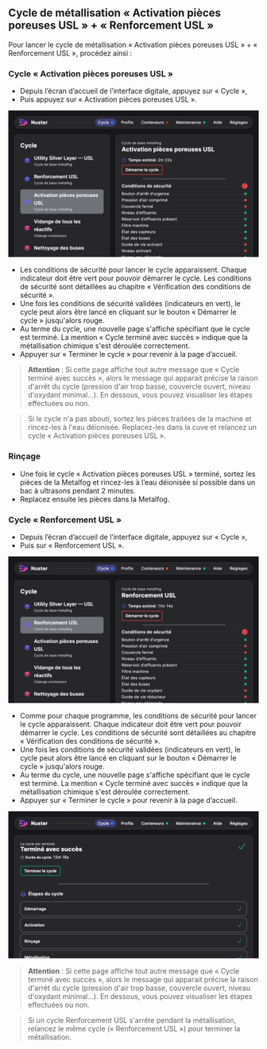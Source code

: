 ## Cycle de métallisation « Activation pièces poreuses USL »  +  « Renforcement USL »


Pour lancer le cycle de métallisation « Activation pièces poreuses USL » + « Renforcement USL », procédez ainsi :

### Cycle « Activation pièces poreuses USL »

- Depuis l’écran d’accueil de l’interface digitale, appuyez sur « Cycle »,
- Puis appuyez sur « Activation pièces poreuses USL ».

![Menu Activation pièces poreuses USL](menu_activation.png)

- Les conditions de sécurité pour lancer le cycle apparaissent. Chaque indicateur doit être vert pour pouvoir démarrer le cycle. Les conditions de sécurité sont détaillées au chapitre « Vérification des conditions de sécurité ».
- Une fois les conditions de sécurité validées (indicateurs en vert), le cycle peut alors être lancé en cliquant sur le bouton « Démarrer le cycle » jusqu'alors rouge.
- Au terme du cycle, une nouvelle page s'affiche spécifiant que le cycle est terminé. La mention « Cycle terminé avec succès » indique que la métallisation chimique s'est déroulée correctement.
- Appuyer sur « Terminer le cycle » pour revenir à la page d’accueil.

> **Attention** : Si cette page affiche tout autre message que « Cycle terminé avec succès », alors le message qui apparait précise la raison d'arrêt du cycle (pression d'air trop basse, couvercle ouvert, niveau d'oxydant minimal...). En dessous, vous pouvez visualiser les étapes effectuées ou non.

> Si le cycle n'a pas abouti, sortez les pièces traitées de la machine et rincez-les à l'eau déionisée. Replacez-les dans la cuve et relancez un cycle « Activation pièces poreuses USL ».

### Rinçage

- Une fois le cycle « Activation pièces poreuses USL » terminé, sortez les pièces de la Metalfog et rincez-les à l’eau déionisée si possible dans un bac à ultrasons pendant 2 minutes.
- Replacez ensuite les pièces dans la Metalfog.

### Cycle « Renforcement USL »

- Depuis l’écran d’accueil de l’interface digitale, appuyez sur « Cycle »,
- Puis sur « Renforcement USL ».

![Menu Renforcement USL](menu_renforcement.png)

- Comme pour chaque programme, les conditions de sécurité pour lancer le cycle apparaissent. Chaque indicateur doit être vert pour pouvoir démarrer le cycle. Les conditions de sécurité sont détaillées au chapitre « Vérification des conditions de sécurité ».
- Une fois les conditions de sécurité validées (indicateurs en vert), le cycle peut alors être lancé en cliquant sur le bouton « Démarrer le cycle » jusqu'alors rouge.
- Au terme du cycle, une nouvelle page s'affiche spécifiant que le cycle est terminé. La mention « Cycle terminé avec succès » indique que la métallisation chimique s'est déroulée correctement.
- Appuyer sur « Terminer le cycle » pour revenir à la page d’accueil.

![Affichage de fin de cycle normal](cycletermineavecsucces.png)

 >**Attention** : Si cette page affiche tout autre message que « Cycle terminé avec succès », alors le message qui apparait précise la raison d'arrêt du cycle (pression d'air trop basse, couvercle ouvert, niveau d'oxydant minimal...). En dessous, vous pouvez visualiser les étapes effectuées ou non.

> Si un cycle Renforcement USL s'arrête pendant la métallisation, relancez le même cycle (« Renforcement USL ») pour terminer la métallisation.